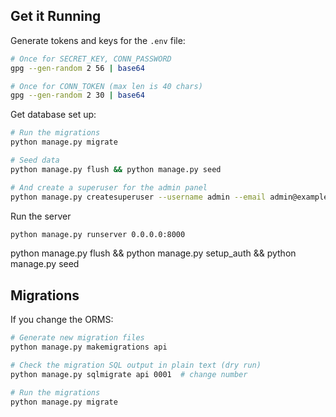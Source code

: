 ## Get it Running

Generate tokens and keys for the `.env` file:

```sh
# Once for SECRET_KEY, CONN_PASSWORD
gpg --gen-random 2 56 | base64

# Once for CONN_TOKEN (max len is 40 chars)
gpg --gen-random 2 30 | base64
```

Get database set up:

```sh
# Run the migrations
python manage.py migrate

# Seed data
python manage.py flush && python manage.py seed

# And create a superuser for the admin panel
python manage.py createsuperuser --username admin --email admin@example.com
```

Run the server

```sh
python manage.py runserver 0.0.0.0:8000
```

python manage.py flush && python manage.py setup_auth && python manage.py seed

## Migrations

If you change the ORMS:

```sh
# Generate new migration files
python manage.py makemigrations api

# Check the migration SQL output in plain text (dry run)
python manage.py sqlmigrate api 0001  # change number

# Run the migrations
python manage.py migrate
```
